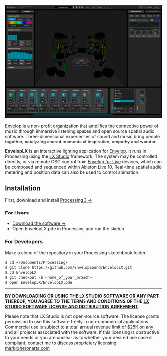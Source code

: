 ![EnvelopLX](media/enveloplx-screenshot.png)

[Envelop](http://envelop.us) is a non-profit organization that amplifies the connective power of music through immersive listening spaces and open source spatial audio software. Three-dimensional experiences of sound and music bring people together, catalyzing shared moments of inspiration, empathy and wonder.

**EnvelopLX** is an interactive lighting application for [Envelop](http://www.envelop.us/). It runs in Processing using the [LX Studio](https://github.com/heronarts/LXStudio) framework. The system may be controlled directly, or via remote OSC control from [Envelop for Live](https://github.com/EnvelopSound/EnvelopForLive) devices, which can be composed and sequenced within Ableton Live 10. Real-time spatial audio metering and position data can also be used to control animation.

## Installation

First, download and install [Processing 3 &rarr;](https://processing.org/download/?processing)

### For Users

- [Download the software &rarr;](https://github.com/EnvelopSound/EnvelopLX/archive/master.zip)
- Open EnvelopLX.pde in Processing and run the sketch

### For Developers

Make a clone of the repository in your Processing sketchbook folder.

```Shell
$ cd ~/Documents/Processing/
$ git clone https://github.com/EnvelopSound/EnvelopLX.git
$ cd EnvelopLX
$ git checkout -b <name_of_your_branch>
$ open EnvelopLX/EnvelopLX.pde
```

---

**BY DOWNLOADING OR USING THE LX STUDIO SOFTWARE OR ANY PART THEREOF, YOU AGREE TO THE TERMS AND CONDITIONS OF THE [LX STUDIO SOFTWARE LICENSE AND DISTRIBUTION AGREEMENT](http://lx.studio/license).**

Please note that LX Studio is not open-source software. The license grants permission to use this software freely in non-commercial applications. Commercial use is subject to a total annual revenue limit of $25K on any and all projects associated with the software. If this licensing is obstructive to your needs or you are unclear as to whether your desired use case is compliant, contact me to discuss proprietary licensing: mark@heronarts.com
